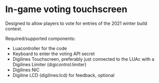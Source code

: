 # In-game voting touchscreen

Designed to allow players to vote for entries of the 2021 winter build contest.

Required/supported components:

* Luacontroller for the code
* Keyboard to enter the voting API secret
* Digilines Touchscreen, preferably just connected to the LUAc with a Digilines Limiter (digicontrol:limiter)
* Digilines NIC
* Digiline LCD (digilines:lcd) for feedback, optional
